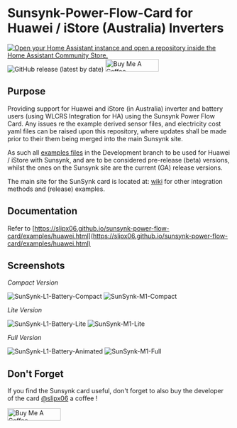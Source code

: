 # Sunsynk-Power-Flow-Card for Huawei / iStore (Australia) Inverters

[![Open your Home Assistant instance and open a repository inside the Home Assistant Community Store.](https://my.home-assistant.io/badges/hacs_repository.svg)](https://my.home-assistant.io/redirect/hacs_repository/?owner=slipx06&repository=sunsynk-power-flow-card&category=plugin)
 ![GitHub release (latest by date)](https://img.shields.io/github/v/release/slipx06/sunsynk-power-flow-card?style=for-the-badge) <a href="https://www.buymeacoffee.com/rovingronin" target="_blank"><img src="https://cdn.buymeacoffee.com/buttons/default-orange.png" alt="Buy Me A Coffee" height="28" width="120"></a>

## Purpose
Providing support for Huawei and iStore (in Australia) inverter and battery users (using WLCRS Integration for HA) using the Sunsynk Power Flow Card.
Any issues re the example derived sensor files, and electricity cost yaml files can be raised upon this repository, where updates shall be made prior to their them being merged into the main Sunsynk site. 

As such all [examples files](https://github.com/Roving-Ronin/sunsynk-power-flow-card/tree/development/docs/examples/huawei_packages) in the Development branch to be used for Huawei / iStore with Sunsynk, and are to be considered pre-release (beta) versions, whilst the ones on the Sunsynk site are the current (GA) release versions.


The main site for the SunSynk card is located at: [wiki](https://github.com/slipx06/sunsynk-power-flow-card/wiki) for other integration methods and (release) examples.


## Documentation

Refer to [https://slipx06.github.io/sunsynk-power-flow-card/examples/huawei.html](https://slipx06.github.io/sunsynk-power-flow-card/examples/huawei.html)


## Screenshots
*Compact Version*

![SunSynk-L1-Battery-Compact](https://github.com/Roving-Ronin/sunsynk-power-flow-card/assets/108674933/c8d1a798-f31d-46ed-bb6c-26b7ec3eb414)
![SunSynk-M1-Compact](https://github.com/Roving-Ronin/sunsynk-power-flow-card/assets/108674933/7919d046-0005-455d-8e59-2eb091f712ed)



*Lite Version*

![SunSynk-L1-Battery-Lite](https://github.com/Roving-Ronin/sunsynk-power-flow-card/assets/108674933/1f00bc41-981f-4e7a-a449-3d63912ba927)
![SunSynk-M1-Lite](https://github.com/Roving-Ronin/sunsynk-power-flow-card/assets/108674933/060072bd-9f76-45d2-a700-59c59cea1fcb)



*Full Version*

![SunSynk-L1-Battery-Animated](https://github.com/Roving-Ronin/sunsynk-power-flow-card/assets/108674933/45b4723d-62fb-4225-9c94-261d83cb1970)
![SunSynk-M1-Full](https://github.com/Roving-Ronin/sunsynk-power-flow-card/assets/108674933/e9954f99-735d-479c-8de7-16542915b3f4)




## Don't Forget
If you find the Sunsynk card useful, don't forget to also buy the developer of the card [@slipx06](https://github.com/slipx06) a coffee !

<a href="https://www.buymeacoffee.com/slipx" target="_blank"><img src="https://cdn.buymeacoffee.com/buttons/default-orange.png" alt="Buy Me A Coffee" height="28" width="120"></a>
